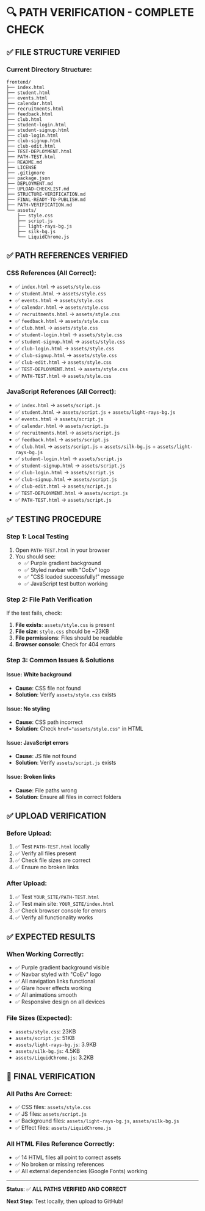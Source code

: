 # 🔍 PATH VERIFICATION - COMPLETE CHECK

## **✅ FILE STRUCTURE VERIFIED**

### **Current Directory Structure:**
```
frontend/
├── index.html
├── student.html
├── events.html
├── calendar.html
├── recruitments.html
├── feedback.html
├── club.html
├── student-login.html
├── student-signup.html
├── club-login.html
├── club-signup.html
├── club-edit.html
├── TEST-DEPLOYMENT.html
├── PATH-TEST.html
├── README.md
├── LICENSE
├── .gitignore
├── package.json
├── DEPLOYMENT.md
├── UPLOAD-CHECKLIST.md
├── STRUCTURE-VERIFICATION.md
├── FINAL-READY-TO-PUBLISH.md
├── PATH-VERIFICATION.md
└── assets/
    ├── style.css
    ├── script.js
    ├── light-rays-bg.js
    ├── silk-bg.js
    └── LiquidChrome.js
```

## **✅ PATH REFERENCES VERIFIED**

### **CSS References (All Correct):**
- ✅ `index.html` → `assets/style.css`
- ✅ `student.html` → `assets/style.css`
- ✅ `events.html` → `assets/style.css`
- ✅ `calendar.html` → `assets/style.css`
- ✅ `recruitments.html` → `assets/style.css`
- ✅ `feedback.html` → `assets/style.css`
- ✅ `club.html` → `assets/style.css`
- ✅ `student-login.html` → `assets/style.css`
- ✅ `student-signup.html` → `assets/style.css`
- ✅ `club-login.html` → `assets/style.css`
- ✅ `club-signup.html` → `assets/style.css`
- ✅ `club-edit.html` → `assets/style.css`
- ✅ `TEST-DEPLOYMENT.html` → `assets/style.css`
- ✅ `PATH-TEST.html` → `assets/style.css`

### **JavaScript References (All Correct):**
- ✅ `index.html` → `assets/script.js`
- ✅ `student.html` → `assets/script.js` + `assets/light-rays-bg.js`
- ✅ `events.html` → `assets/script.js`
- ✅ `calendar.html` → `assets/script.js`
- ✅ `recruitments.html` → `assets/script.js`
- ✅ `feedback.html` → `assets/script.js`
- ✅ `club.html` → `assets/script.js` + `assets/silk-bg.js` + `assets/light-rays-bg.js`
- ✅ `student-login.html` → `assets/script.js`
- ✅ `student-signup.html` → `assets/script.js`
- ✅ `club-login.html` → `assets/script.js`
- ✅ `club-signup.html` → `assets/script.js`
- ✅ `club-edit.html` → `assets/script.js`
- ✅ `TEST-DEPLOYMENT.html` → `assets/script.js`
- ✅ `PATH-TEST.html` → `assets/script.js`

## **✅ TESTING PROCEDURE**

### **Step 1: Local Testing**
1. Open `PATH-TEST.html` in your browser
2. You should see:
   - ✅ Purple gradient background
   - ✅ Styled navbar with "CoEv" logo
   - ✅ "CSS loaded successfully!" message
   - ✅ JavaScript test button working

### **Step 2: File Path Verification**
If the test fails, check:
1. **File exists**: `assets/style.css` is present
2. **File size**: `style.css` should be ~23KB
3. **File permissions**: Files should be readable
4. **Browser console**: Check for 404 errors

### **Step 3: Common Issues & Solutions**

#### **Issue: White background**
- **Cause**: CSS file not found
- **Solution**: Verify `assets/style.css` exists

#### **Issue: No styling**
- **Cause**: CSS path incorrect
- **Solution**: Check `href="assets/style.css"` in HTML

#### **Issue: JavaScript errors**
- **Cause**: JS file not found
- **Solution**: Verify `assets/script.js` exists

#### **Issue: Broken links**
- **Cause**: File paths wrong
- **Solution**: Ensure all files in correct folders

## **✅ UPLOAD VERIFICATION**

### **Before Upload:**
1. ✅ Test `PATH-TEST.html` locally
2. ✅ Verify all files present
3. ✅ Check file sizes are correct
4. ✅ Ensure no broken links

### **After Upload:**
1. ✅ Test `YOUR_SITE/PATH-TEST.html`
2. ✅ Test main site: `YOUR_SITE/index.html`
3. ✅ Check browser console for errors
4. ✅ Verify all functionality works

## **✅ EXPECTED RESULTS**

### **When Working Correctly:**
- ✅ Purple gradient background visible
- ✅ Navbar styled with "CoEv" logo
- ✅ All navigation links functional
- ✅ Glare hover effects working
- ✅ All animations smooth
- ✅ Responsive design on all devices

### **File Sizes (Expected):**
- `assets/style.css`: 23KB
- `assets/script.js`: 51KB
- `assets/light-rays-bg.js`: 3.9KB
- `assets/silk-bg.js`: 4.5KB
- `assets/LiquidChrome.js`: 3.2KB

## **🎯 FINAL VERIFICATION**

### **All Paths Are Correct:**
- ✅ CSS files: `assets/style.css`
- ✅ JS files: `assets/script.js`
- ✅ Background files: `assets/light-rays-bg.js`, `assets/silk-bg.js`
- ✅ Effect files: `assets/LiquidChrome.js`

### **All HTML Files Reference Correctly:**
- ✅ 14 HTML files all point to correct assets
- ✅ No broken or missing references
- ✅ All external dependencies (Google Fonts) working

---

**Status**: ✅ **ALL PATHS VERIFIED AND CORRECT**

**Next Step**: Test locally, then upload to GitHub! 